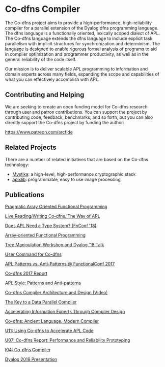 ﻿# Co-dfns Compiler

The Co-dfns project aims to provide a high-performance, high-reliability
compiler for a parallel extension of the Dyalog dfns programming language.
The dfns language is a functionally oriented, lexically scoped dialect of
APL. The Co-dfns language extends the dfns language to include explicit task
parallelism with implicit structures for synchronization and determinism. 
The language is designed to enable rigorous formal analysis of programs 
to aid in compiler optimization and programmer productivity, as well as in
the general reliability of the code itself.

Our mission is to deliver scalable APL programming to information and domain
experts across many fields, expanding the scope and capabilities of what
you can effectively accomplish with APL.

## Contributing and Helping

We are seeking to create an open funding model for Co-dfns research through 
user and patron contributions. You can support the project by contributing code, feedback, benchmarks, and so forth, but you can also directly support the Co-dfns project by funding the author: 

https://www.patreon.com/arcfide

## Related Projects

There are a number of related initiatives that are based on the Co-dfns 
technology:

* [Mystika](https://github.com/Co-dfns/mystika):
  a high-level, high-performance cryptographic stack
* [apixlib](https://github.com/Co-dfns/apixlib): 
  programmable, easy to use image processing

## Publications

[Pragmatic Array Oriented Functional Programming](https://jiotalks.com/watch/204/home/Morten_Kromberg_&_Aaron_Hsu/Pragmatic_Array_Oriented_Functional_Programming)

[Live Reading/Writing Co-dfns, The Way of APL](https://www.youtube.com/watch?v=ABG5eSCZPrE)

[Does APL Need a Type System? (FnConf '18)](https://youtu.be/z8MVKianh54)

[Array-oriented Functional Programming](https://youtu.be/Gsj_7tFtODk)

[Tree Manipulation Workshop and Dyalog '18 Talk](https://www.sacrideo.us/lambdaconf-tree-manipulation-workshop-videos/)

[User Command for Co-dfns](https://youtu.be/BBaCKf7Od6I)

[APL Patterns vs. Anti-Patterns @ FunctionalConf 2017](https://youtu.be/v7Mt0GYHU9A)

[Co-dfns 2017 Report](https://sway.com/mJg0M7qakrJBwP6G?ref=Link)

[APL Style: Patterns and Anti-patterns](https://sway.com/b1pRwmzuGjqB30On?ref=Link)

[Co-dfns Compiler Architecture and Design (Video)](https://youtu.be/gcUWTa16Jc0)

[The Key to a Data Parallel Compiler](http://dl.acm.org/citation.cfm?id=2935331)

[Accelerating Information Experts Through Compiler Design](http://dl.acm.org/citation.cfm?id=2774968)

[Co-dfns: Ancient Language, Modern Compiler](http://dl.acm.org/citation.cfm?id=2627384)

[U11: Using Co-dfns to Accelerate APL Code](http://dyalog.com/user-meetings/dyalog15.htm)

[U07: Co-dfns Report: Performance and Reliability Prototyping](http://dyalog.com/user-meetings/dyalog14.htm)

[I04: Co-dfns Compiler](http://dyalog.com/user-meetings/dyalog13.htm)

[Dyalog 2016 Presentation](https://sway.com/FmRyyaCSqappknRD)
